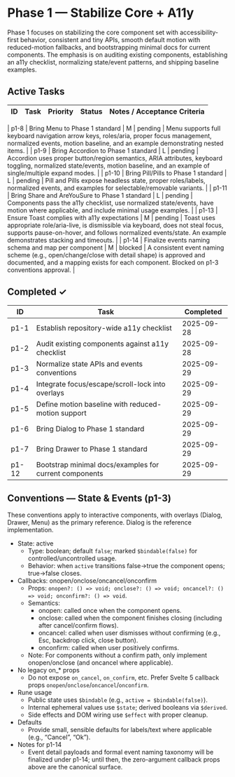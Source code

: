 # Phase 1 — Stabilize Core + A11y

Phase 1 focuses on stabilizing the core component set with accessibility-first behavior, consistent and tiny APIs, smooth default motion with reduced-motion fallbacks, and bootstrapping minimal docs for current components. The emphasis is on auditing existing components, establishing an a11y checklist, normalizing state/event patterns, and shipping baseline examples.

## Active Tasks

| ID    | Task                                                | Priority | Status  | Notes / Acceptance Criteria                                                                                                                                                                            |
| ----- | --------------------------------------------------- | -------- | ------- | ------------------------------------------------------------------------------------------------------------------------------------------------------------------------------------------------------ |

| p1-8  | Bring Menu to Phase 1 standard                      | M        | pending | Menu supports full keyboard navigation arrow keys, roles/aria, proper focus management, normalized events, motion baseline, and an example demonstrating nested items.                                 |
| p1-9  | Bring Accordion to Phase 1 standard                 | L        | pending | Accordion uses proper button/region semantics, ARIA attributes, keyboard toggling, normalized state/events, motion baseline, and an example of single/multiple expand modes.                           |
| p1-10 | Bring Pill/Pills to Phase 1 standard                | L        | pending | Pill and Pills expose headless state, proper roles/labels, normalized events, and examples for selectable/removable variants.                                                                          |
| p1-11 | Bring Share and AreYouSure to Phase 1 standard      | L        | pending | Components pass the a11y checklist, use normalized state/events, have motion where applicable, and include minimal usage examples.                                                                     |
| p1-13 | Ensure Toast complies with a11y expectations        | M        | pending | Toast uses appropriate role/aria-live, is dismissible via keyboard, does not steal focus, supports pause-on-hover, and follows normalized events/state. An example demonstrates stacking and timeouts. |
| p1-14 | Finalize events naming schema and map per component | M        | blocked | A consistent event naming scheme (e.g., open/change/close with detail shape) is approved and documented, and a mapping exists for each component. Blocked on p1-3 conventions approval.                |

## Completed ✓

| ID    | Task                                                   | Completed  |
| ----- | ------------------------------------------------------ | ---------- |
| p1-1  | Establish repository-wide a11y checklist               | 2025-09-28 |
| p1-2  | Audit existing components against a11y checklist       | 2025-09-28 |
| p1-3  | Normalize state APIs and events conventions            | 2025-09-29 |
| p1-4  | Integrate focus/escape/scroll-lock into overlays       | 2025-09-29 |
| p1-5  | Define motion baseline with reduced-motion support     | 2025-09-29 |
| p1-6  | Bring Dialog to Phase 1 standard                       | 2025-09-29 |
| p1-7  | Bring Drawer to Phase 1 standard                       | 2025-09-29 |
| p1-12 | Bootstrap minimal docs/examples for current components | 2025-09-29 |

## Conventions — State & Events (p1-3)

These conventions apply to interactive components, with overlays (Dialog, Drawer, Menu) as the primary reference. Dialog is the reference implementation.

- State: active
  - Type: boolean; default `false`; marked `$bindable(false)` for controlled/uncontrolled usage.
  - Behavior: when `active` transitions false→true the component opens; true→false closes.
- Callbacks: onopen/onclose/oncancel/onconfirm
  - Props: `onopen?: () => void; onclose?: () => void; oncancel?: () => void; onconfirm?: () => void`.
  - Semantics:
    - onopen: called once when the component opens.
    - onclose: called when the component finishes closing (including after cancel/confirm flows).
    - oncancel: called when user dismisses without confirming (e.g., Esc, backdrop click, close button).
    - onconfirm: called when user positively confirms.
  - Note: For components without a confirm path, only implement onopen/onclose (and oncancel where applicable).
- No legacy on\_\* props
  - Do not expose `on_cancel`, `on_confirm`, etc. Prefer Svelte 5 callback props `onopen`/`onclose`/`oncancel`/`onconfirm`.
- Rune usage
  - Public state uses `$bindable` (e.g., `active = $bindable(false)`).
  - Internal ephemeral values use `$state`; derived booleans via `$derived`.
  - Side effects and DOM wiring use `$effect` with proper cleanup.
- Defaults
  - Provide small, sensible defaults for labels/text where applicable (e.g., “Cancel”, “Ok”).
- Notes for p1-14
  - Event detail payloads and formal event naming taxonomy will be finalized under p1-14; until then, the zero-argument callback props above are the canonical surface.
